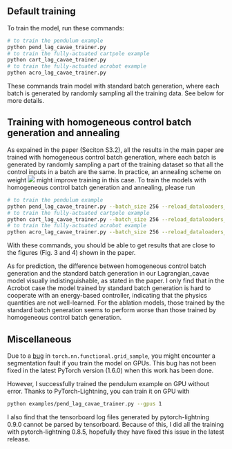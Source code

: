 ## Default training
To train the model, run these commands:
```bash
# to train the pendulum example
python pend_lag_cavae_trainer.py 
# to train the fully-actuated cartpole example
python cart_lag_cavae_trainer.py 
# to train the fully-actuated acrobot example
python acro_lag_cavae_trainer.py 
```
These commands train model with standard batch generation, where each batch is generated by randomly sampling all the training data. See below for more details. 

## Training with homogeneous control batch generation and annealing

As expained in the paper (Seciton S3.2), all the results in the main paper are trained with homogeneous control batch generation, where each batch is generated by randomly sampling a part of the training dataset so that all the control inputs in a batch are the same. In practice, an annealing scheme on weight <img src="https://render.githubusercontent.com/render/math?math=\lambda"> might improve training in this case. To train the models with homogeneous control batch generation and annealing, please run

```bash
# to train the pendulum example
python pend_lag_cavae_trainer.py --batch_size 256 --reload_dataloaders_every_epoch True --max_epochs 3000 --homo_u --annealing
# to train the fully-actuated cartpole example
python cart_lag_cavae_trainer.py --batch_size 256 --reload_dataloaders_every_epoch True --max_epochs 3000 --homo_u --annealing
# to train the fully-actuated acrobot example
python acro_lag_cavae_trainer.py --batch_size 256 --reload_dataloaders_every_epoch True --max_epochs 3000 --homo_u --annealing
```

With these commands, you should be able to get results that are close to the figures (Fig. 3 and 4) shown in the paper. 

As for prediction, the difference between homogeneous control batch generation and the standard batch generation in our Lagrangian_cavae model visually indistinguishable, as stated in the paper. I only find that in the Acrobot case the model trained by standard batch generation is hard to cooperate with an energy-based controller, indicating that the physics quantities are not well-learned. For the ablation models, those trained by the standard batch generation seems to perform worse than those trained by homogeneous control batch generation. 

## Miscellaneous
Due to a [bug](https://github.com/pytorch/pytorch/issues/24823) in `torch.nn.functional.grid_sample`, you might encounter a segmentation fault if you train the model on GPUs. This bug has not been fixed in the latest PyTorch version (1.6.0) when this work has been done. 

However, I successfully trained the pendulum example on GPU without error. Thanks to PyTorch-Lightning, you can train it on GPU with 
```bash
python examples/pend_lag_cavae_trainer.py --gpus 1
```

I also find that the tensorboard log files generated by pytorch-lightning 0.9.0 cannot be parsed by tensorboard. Because of this, I did all the training with pytorch-lightning 0.8.5, hopefully they have fixed this issue in the latest release. 
